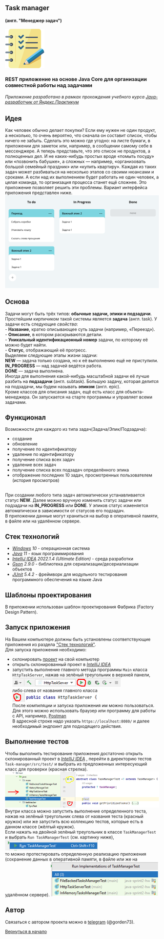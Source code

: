 ## Task manager

#### (англ. "Менеджер задач")

![Logo](Logo.png)

### REST приложение на основе Java Core для организации совместной работы над задачами

###### Приложение разработано в рамках прохождения учебного курса [Java-разработчик от Яндекс.Практикум](https://practicum.yandex.ru/java-developer/)

## Идея

Как человек обычно делает покупки? Если ему нужен не один продукт, а несколько, то очень вероятно,
что сначала он составит список, чтобы ничего не забыть. Сделать это можно где угодно: на листе
бумаги, в приложении для заметок или, например, в сообщении самому себе в мессенджере.
А теперь представьте, что это список не продуктов, а полноценных дел. И не каких-нибудь простых
вроде «помыть посуду» или «позвонить бабушке», а сложных — например, «организовать большой семейный
праздник» или «купить квартиру». Каждая из таких задач может разбиваться на несколько этапов со
своими нюансами и сроками. А если над их выполнением будет работать не один человек, а целая
команда, то организация процесса станет ещё сложнее. Это приложение позволяет решить эти проблемы.
Вариант интерфейса приложения представлен ниже.
<br>![Interface](InterfaceExample.png)

## Основа

Задачи могут быть трёх типов: **обычные задачи, эпики и подзадачи**.
Простейшим кирпичиком такой системы является **задача** (англ. task). У задачи есть следующие
_свойства_:
<br>- **Название**, кратко описывающее суть задачи (например, «Переезд»).
<br>- **Описание**, в котором раскрываются детали.
<br>- **Уникальный идентификационный номер** задачи, по которому её можно будет найти.
<br>- **Статус**, отображающий её прогресс.
<br>Выделяем следующие этапы жизни задачи:
<br>**NEW** — задача только создана, но к её выполнению ещё не приступили.
<br>**IN_PROGRESS** — над задачей ведётся работа.
<br>**DONE** — задача выполнена.
<br>Иногда для выполнения какой-нибудь масштабной задачи её лучше разбить на **подзадачи** (англ.
subtask).
Большую задачу, которая делится на подзадачи, мы будем называть **эпиком** (англ. epic).
<br>Кроме классов для описания задач, ещё есть класс для объекта-менеджера. Он запускается на
старте программы и управляет всеми задачами.

## Функционал

Возможности для каждого из типа задач(Задача/Эпик/Подзадача):

- создание
- обновление
- получение по идентификатору
- удаление по идентификатору
- получение списка всех задач
- удаление всех задач
- получение списка всех подзадач определённого эпика
- отображение последних 10 задач, просмотренных пользователем (история просмотров)

<br>При создании любого типа задач автоматически устанавливается статус **NEW**. Далее можно
вручную изменить статус задачи или подзадачи на **IN_PROGRESS** или **DONE**. У эпиков статус
изменяется автоматически в зависимости от статусов его подзадач.
<br>В приложении данные могут храниться на выбор в оперативной памяти, в файле или на удалённом
сервере.

## Стек технологий

- *[Windows](https://www.microsoft.com/ru-ru/software-download/windows10) 10* - операционная
  система
- *[Java](https://www.java.com/ru/) 11* - язык программирования
- *[IntelliJ IDEA](https://www.jetbrains.com/ru-ru/idea/download/?ysclid=l8l4s0cdro888284513#section=windows)
  2022.1.4 (Ultimate Edition)* - среда разработки
- *[Gson](https://github.com/google/gson) 2.9.0* - библиотека для сериализации/десериализации 
  объектов
- *[JUnit](https://junit.org) 5.4.2* - фреймворк для модульного тестирования программного
  обеспечения
  на языке Java

## Шаблоны проектирования

В приложении использован шаблон проектирования Фабрика (Factory Design Pattern).

## Запуск приложения

На Вашем компьютере должны быть установлены соответствующие приложения из раздела ["Стек
технологий"](#стек-технологий).
<br>Для запуска приложения необходимо:

- склонировать [проект](https://github.com/gorden73/Task-manager) на свой компьютер
- открыть склонированный проект
  в *[IntelliJ IDEA](https://www.jetbrains.com/ru-ru/idea/download/?ysclid=l8l4s0cdro888284513#section=windows)*
- запустить выполнение главного метода программы `Main` класса `HttpTaskServer`, нажав на зелёный
  треугольник в верхней панели,
  <br>![MainRunExample1](RunMainMethodExample1.png)
  <br>либо слева от названия главного класса
  <br>![MainRunExample2](RunMainMethodExample2.png)
  <br>После компиляции и запуска приложения им можно пользоваться.
  <br>Для этого можно использовать браузер или программу для работы с API,
  например, [Postman](https://www.postman.com/)
  <br>В адресной строке надо указать `https://localhost:8080/` и далее необходимый эндпоинт для 
  подходящего действия.

## Выполнение тестов

Чтобы выполнить тестирование приложения достаточно открыть склонированный проект
в *[IntelliJ IDEA](https://www.jetbrains.com/ru-ru/idea/download/?ysclid=l8l4s0cdro888284513#section=windows)*
, перейти в директорию тестов `Task-manager/src/test/` и выбрать из предложенных интересующий класс
для проверки (красная стрелка).
<br>![RunTests1](RunTests1.png)
<br>Внутри класса можно запустить выполнение определенного теста, нажав на зелёный треугольник слева
от названия теста (красный кружок) или же запустить всю коллекцию тестов, которые есть в данном
классе (жёлтый кружок).
<br>Если нажать на двойной зелёный треугольник в классе `TaskManagerTest` и выбрать `Run
TaskManagerTest` (см. картинку ниже),
<br>![RunTaskManagerTests](RunTests2.png)
<br>то можно протестировать определенную реализацию приложения (сохранение данных в оперативной
памяти, в файле или же на удалённом сервере).
![RunSomeTests](RunTests3.png)

## Автор

Связаться с автором проекта можно в [telegram](https://web.telegram.org/) (@gorden73).

[Вернуться в начало](#task-manager)